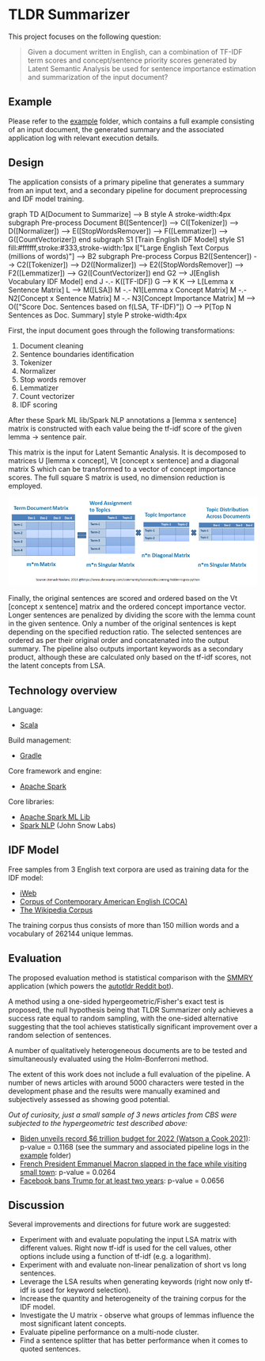 # TLDR Summarizer
This project focuses on the following question:
> Given a document written in English, can a combination of TF-IDF term scores and concept/sentence priority
scores generated by Latent Semantic Analysis be used for sentence importance estimation and summarization of the input
document?

## Example

Please refer to the [example](https://github.com/holuond/uni-4iz470-nlp-tldr-summarizer/tree/develop/example) folder, which contains a full example consisting of an input document, the generated summary and the associated application log with relevant execution details.

## Design

The application consists of a primary pipeline that generates a summary from an input text,
and a secondary pipeline for document preprocessing and IDF model training.

<script src="https://cdn.jsdelivr.net/npm/mermaid/dist/mermaid.min.js"></script>
<link type="text/css" rel="stylesheet" href="custom.css" />
<script>mermaid.initialize({startOnLoad:true});</script>
<div id="overviewdiagram" class="mermaid">
graph TD
    A[Document to Summarize] --> B
    style A stroke-width:4px
    subgraph Pre-process Document
        B([Sentencer]) --> C([Tokenizer]) --> D([Normalizer]) -->
        E([StopWordsRemover]) --> F([Lemmatizer]) --> G([CountVectorizer])
    end
    subgraph S1 [Train English IDF Model]
        style S1 fill:#ffffff,stroke:#333,stroke-width:1px
        I["Large English Text Corpus (millions of words)"] --> B2
        subgraph Pre-process Corpus
            B2([Sentencer]) --> C2([Tokenizer]) --> D2([Normalizer]) -->
            E2([StopWordsRemover]) --> F2([Lemmatizer]) --> G2([CountVectorizer])
        end
    G2 --> J[English Vocabulary IDF Model]
    end
J -.- K([TF-IDF])
G --> K
K --> L[Lemma x Sentence Matrix]
L --> M([LSA])
M -.- N1[Lemma x Concept Matrix]
M -.- N2[Concept x Sentence Matrix]
M -.- N3[Concept Importance Matrix]
M --> O(["Score Doc. Sentences based on f(LSA, TF-IDF)"])
O --> P[Top N Sentences as Doc. Summary]
style P stroke-width:4px
</div>

First, the input document goes through the following transformations:
1. Document cleaning
1. Sentence boundaries identification
1. Tokenizer
1. Normalizer
1. Stop words remover
1. Lemmatizer
1. Count vectorizer
1. IDF scoring

After these Spark ML lib/Spark NLP annotations a [lemma x sentence] matrix is constructed with each value being the tf-idf
score of the given lemma -> sentence pair.

This matrix is the input for Latent Semantic Analysis. It is decomposed to matrices U [lemma x concept], Vt [concept x sentence] and a diagonal matrix S
which can be transformed to a vector of concept importance scores. The full square S matrix is used, no dimension reduction is employed.

![Latent Semantic Analysis Overview](lsa.png "Latent Semantic Analysis")

Finally, the original sentences are scored and ordered based on the Vt [concept x sentence] matrix and the ordered concept importance vector. 
Longer sentences are penalized by dividing the score with the lemma count in the given sentence.
Only a number of the original sentences is kept depending on the specified reduction ratio. The selected sentences are ordered
as per their original order and concatenated into the output summary.
The pipeline also outputs important keywords as a secondary product, although these are calculated only based on the tf-idf scores, not the latent concepts from LSA.

## Technology overview
Language:
- [Scala](https://scala-lang.org/)

Build management:
- [Gradle](https://gradle.org/)

Core framework and engine:
- [Apache Spark](https://spark.apache.org/)

Core libraries:
- [Apache Spark ML Lib](https://spark.apache.org/docs/2.4.7/ml-guide.html)
- [Spark NLP](https://nlp.johnsnowlabs.com/) (John Snow Labs)

## IDF Model

Free samples from 3 English text corpora are used as training data for the IDF model:
- [iWeb](https://www.english-corpora.org/iweb/)
- [Corpus of Contemporary American English (COCA)](https://www.english-corpora.org/coca/)
- [The Wikipedia Corpus](https://www.english-corpora.org/wiki/)

The training corpus thus consists of more than 150 million words and a vocabulary of 262144 unique lemmas.

## Evaluation

The proposed evaluation method is statistical comparison with the [SMMRY](https://smmry.com) application (which powers the [autotldr Reddit bot](http://autotldr.io)).

A method using a one-sided hypergeometric/Fisher's exact test is proposed, the null hypothesis being that TLDR Summarizer
only achieves a success rate equal to random sampling, with the one-sided alternative suggesting that the tool achieves
statistically significant improvement over a random selection of sentences.

A number of qualitatively heterogeneous documents are to be tested and simultaneously evaluated using the Holm-Bonferroni method.

The extent of this work does not include a full evaluation of the pipeline.
A number of news articles with around 5000 characters were tested in the development phase and
the results were manually examined and subjectively assessed as showing good potential.

_Out of curiosity, just a small sample of 3 news articles from CBS were subjected to the hypergeometric test described above:_
- [Biden unveils record $6 trillion budget for 2022 (Watson a Cook 2021)](https://www.cbsnews.com/news/biden-budget-6-trillion-proposal-2022/): p-value = 0.1168 (see the summary and associated pipeline logs in the [example](https://github.com/holuond/uni-4iz470-nlp-tldr-summarizer/tree/develop/example) folder)
- [French President Emmanuel Macron slapped in the face while visiting small town](https://www.cbsnews.com/news/emmanuel-macron-slapped-face-france/): p-value = 0.0264
- [Facebook bans Trump for at least two years](https://www.cbsnews.com/news/trump-facebook-suspension-two-years/): p-value = 0.0656

## Discussion

Several improvements and directions for future work are suggested:
- Experiment with and evaluate populating the input LSA matrix with different values. Right now tf-idf is used for the cell values, other options include using a function of tf-idf (e.g. a logarithm).
- Experiment with and evaluate non-linear penalization of short vs long sentences.
- Leverage the LSA results when generating keywords (right now only tf-idf is used for keyword selection).
- Increase the quantity and heterogeneity of the training corpus for the IDF model.
- Investigate the U matrix - observe what groups of lemmas influence the most significant latent concepts.
- Evaluate pipeline performance on a multi-node cluster.
- Find a sentence splitter that has better performance when it comes to quoted sentences.
